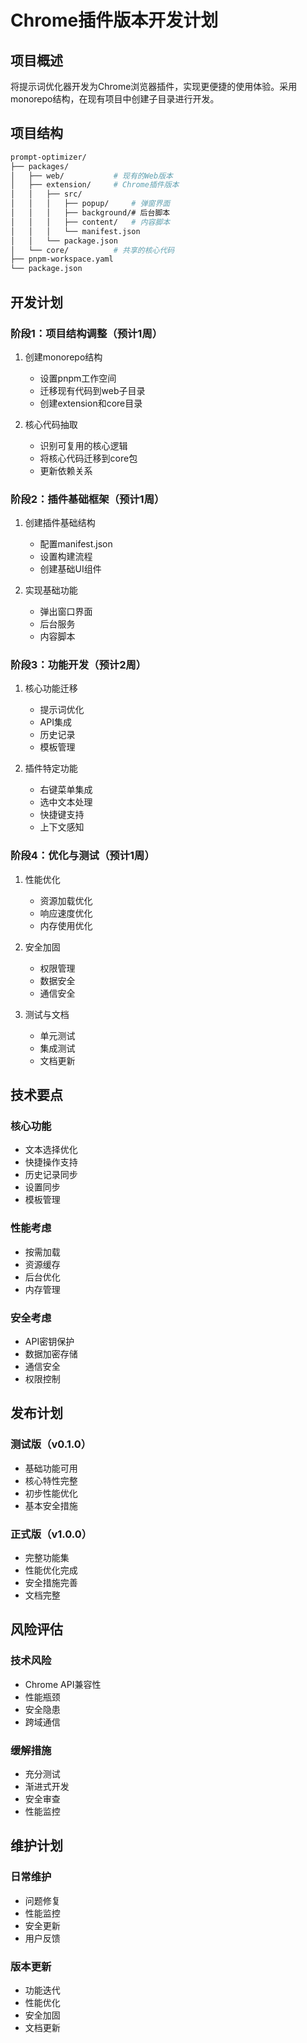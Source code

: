 # Chrome插件版本开发计划

## 项目概述

将提示词优化器开发为Chrome浏览器插件，实现更便捷的使用体验。采用monorepo结构，在现有项目中创建子目录进行开发。

## 项目结构

```bash
prompt-optimizer/
├── packages/
│   ├── web/           # 现有的Web版本
│   ├── extension/     # Chrome插件版本
│   │   ├── src/
│   │   │   ├── popup/     # 弹窗界面
│   │   │   ├── background/# 后台脚本
│   │   │   ├── content/   # 内容脚本
│   │   │   └── manifest.json
│   │   └── package.json
│   └── core/          # 共享的核心代码
├── pnpm-workspace.yaml
└── package.json
```

## 开发计划

### 阶段1：项目结构调整（预计1周）
1. 创建monorepo结构
   - 设置pnpm工作空间
   - 迁移现有代码到web子目录
   - 创建extension和core目录

2. 核心代码抽取
   - 识别可复用的核心逻辑
   - 将核心代码迁移到core包
   - 更新依赖关系

### 阶段2：插件基础框架（预计1周）
1. 创建插件基础结构
   - 配置manifest.json
   - 设置构建流程
   - 创建基础UI组件

2. 实现基础功能
   - 弹出窗口界面
   - 后台服务
   - 内容脚本

### 阶段3：功能开发（预计2周）
1. 核心功能迁移
   - 提示词优化
   - API集成
   - 历史记录
   - 模板管理

2. 插件特定功能
   - 右键菜单集成
   - 选中文本处理
   - 快捷键支持
   - 上下文感知

### 阶段4：优化与测试（预计1周）
1. 性能优化
   - 资源加载优化
   - 响应速度优化
   - 内存使用优化

2. 安全加固
   - 权限管理
   - 数据安全
   - 通信安全

3. 测试与文档
   - 单元测试
   - 集成测试
   - 文档更新

## 技术要点

### 核心功能
- 文本选择优化
- 快捷操作支持
- 历史记录同步
- 设置同步
- 模板管理

### 性能考虑
- 按需加载
- 资源缓存
- 后台优化
- 内存管理

### 安全考虑
- API密钥保护
- 数据加密存储
- 通信安全
- 权限控制

## 发布计划

### 测试版（v0.1.0）
- 基础功能可用
- 核心特性完整
- 初步性能优化
- 基本安全措施

### 正式版（v1.0.0）
- 完整功能集
- 性能优化完成
- 安全措施完善
- 文档完整

## 风险评估

### 技术风险
- Chrome API兼容性
- 性能瓶颈
- 安全隐患
- 跨域通信

### 缓解措施
- 充分测试
- 渐进式开发
- 安全审查
- 性能监控

## 维护计划

### 日常维护
- 问题修复
- 性能监控
- 安全更新
- 用户反馈

### 版本更新
- 功能迭代
- 性能优化
- 安全加固
- 文档更新 